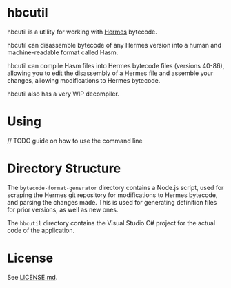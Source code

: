 # hbcutil

hbcutil is a utility for working with [Hermes](https://github.com/facebook/hermes) bytecode.

hbcutil can disassemble bytecode of any Hermes version into a human and machine-readable format called Hasm.

hbcutil can compile Hasm files into Hermes bytecode files (versions 40-86), allowing you to edit the disassembly of a Hermes file and assemble your changes, allowing modifications to Hermes bytecode.

hbcutil also has a very WIP decompiler.

# Using

// TODO guide on how to use the command line

# Directory Structure

The `bytecode-format-generator` directory contains a Node.js script, used for scraping the Hermes git repository for modifications to Hermes bytecode, and parsing the changes made.
This is used for generating definition files for prior versions, as well as new ones.

The `hbcutil` directory contains the Visual Studio C# project for the actual code of the application.

# License

See [LICENSE.md](LICENSE.md).
